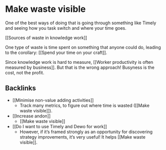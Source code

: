 # Make waste visible
One of the best ways of doing that is going through something like Timely and seeing how you task switch and where your time goes.

[[Sources of waste in knowledge work]]

One type of waste is time spent on something that anyone could do, leading to the corollary: [[Spend your time on your craft]].

Since knowledge work is hard to measure, [[Worker productivity is often measured by business]]. But that is the wrong approach! Busyness is the cost, not the profit.

## Backlinks
* [[Minimise non-value adding activities]]
	* Track many metrics, to figure out where time is wasted ([[Make waste visible]]).
* [[Increase andon]]
	* [[Make waste visible]]
* [[Do I want to use Timely and Dewo for work]]
	* However, if it’s framed strongly as an opportunity for discovering strategy improvements, it’s very useful! It helps [[Make waste visible]].

<!-- #work -->

<!-- {BearID:D2B75011-63E3-43B7-9BD7-FEC713548E9D-20759-00001AAA8EA05EAF} -->
